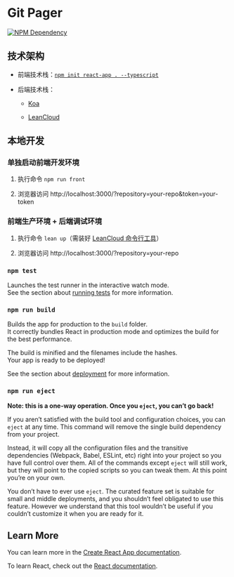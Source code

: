 # Git Pager

[![NPM Dependency](https://david-dm.org/kaiyuanshe/git-pager.svg)](https://david-dm.org/kaiyuanshe/git-pager)

## 技术架构

- 前端技术栈：[`npm init react-app . --typescript`](https://github.com/facebook/create-react-app)

- 后端技术栈：

  - [Koa](http://koa.bootcss.com/)

  - [LeanCloud](https://leancloud.cn/)

## 本地开发

### 单独启动前端开发环境

1. 执行命令 `npm run front`

2. 浏览器访问 http://localhost:3000/?repository=your-repo&token=your-token

### 前端生产环境 + 后端调试环境

1. 执行命令 `lean up`（需装好 [LeanCloud 命令行工具](https://leancloud.cn/docs/leanengine_cli.html)）

2. 浏览器访问 http://localhost:3000/?repository=your-repo

### `npm test`

Launches the test runner in the interactive watch mode.<br>
See the section about [running tests](https://facebook.github.io/create-react-app/docs/running-tests) for more information.

### `npm run build`

Builds the app for production to the `build` folder.<br>
It correctly bundles React in production mode and optimizes the build for the best performance.

The build is minified and the filenames include the hashes.<br>
Your app is ready to be deployed!

See the section about [deployment](https://facebook.github.io/create-react-app/docs/deployment) for more information.

### `npm run eject`

**Note: this is a one-way operation. Once you `eject`, you can’t go back!**

If you aren’t satisfied with the build tool and configuration choices, you can `eject` at any time. This command will remove the single build dependency from your project.

Instead, it will copy all the configuration files and the transitive dependencies (Webpack, Babel, ESLint, etc) right into your project so you have full control over them. All of the commands except `eject` will still work, but they will point to the copied scripts so you can tweak them. At this point you’re on your own.

You don’t have to ever use `eject`. The curated feature set is suitable for small and middle deployments, and you shouldn’t feel obligated to use this feature. However we understand that this tool wouldn’t be useful if you couldn’t customize it when you are ready for it.

## Learn More

You can learn more in the [Create React App documentation](https://facebook.github.io/create-react-app/docs/getting-started).

To learn React, check out the [React documentation](https://reactjs.org/).
